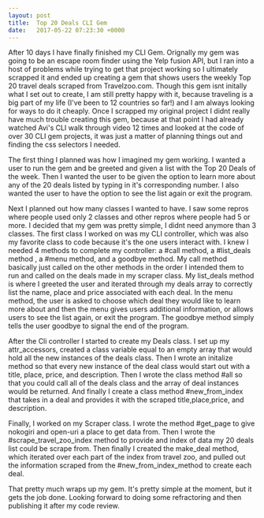 ```yaml
---
layout: post
title:  Top 20 Deals CLI Gem
date:   2017-05-22 07:23:30 +0000
---
```



After 10 days I have finally finished my CLI Gem. Orignally my gem was going to be an escape room finder using the Yelp fusion API, but I ran into a host of problems while trying to get that project working so I ultimately scrapped it and ended up creating a gem that shows users the weekly Top 20 travel deals scraped from Travelzoo.com. Though this gem isnt initally what I set out to create, I am still pretty happy with it, because traveling is a big part of my life (I've been to 12 countries so far!) and I am always looking for ways to do it cheaply. Once I scrapped my original project I didnt really have much trouble creating this gem, because at that point I had already watched Avi's CLI walk through video 12 times and looked at the code of over 30 CLI gem projects, it was just a matter of planning things out and finding the css selectors I needed. 

The first thing I planned was how I imagined my gem working. I wanted a user to run the gem and be greeted and given a list with the Top 20 Deals of the week. Then I wanted the user to be given the option to learn more about any of the 20 deals listed by typing in it's corresponding number. I also wanted the user to have the option to see the list again or exit the program.  

Next I planned out how many classes I wanted to have. I saw some repros where people used only 2 classes and other repros where people had 5 or more. I decided that my gem was pretty simple, I didnt need anymore than 3 classes. The first class I worked on was my CLI controller, which was also my favorite class to code because it's the one users interact with. I knew I needed 4 methods to complete my controller: a #call method, a #list_deals method , a #menu method, and a goodbye method. My call method basically just called on the other methods in the order I intended them to run and called on the deals made in my scraper class. My list_deals method is where I greeted the user and iterated through my deals array to correctly list the name, place and price associated with each deal. In the menu method, the user is asked to choose which deal they would like to learn more about and then the menu gives users additional information, or allows users to see the list again, or exit the program. The goodbye method simply tells the user goodbye to signal the end of the program.

After the Cli controller I started to create my Deals class. I set up my attr_accessors, created a class variable equal to an empty array that would hold all the new instances of the deals class. Then I wrote an initalize method so that every new instance of the deal class would start out with a title, place, price, and description. Then I wrote the class method #all so that you could call all of the deals class and the array of deal instances would be returned. And finally I create a class method #new_from_index that takes in a deal and provides it with the scraped title,place,price, and description. 

Finally, I worked on my Scraper class. I wrote the method #get_page to give nokogiri and open-uri a place to get data from. Then I wrote the #scrape_travel_zoo_index method to provide and index of data my 20 deals list could be scrape from. Then finally I created the make_deal method, which iterated over each part of the index from travel zoo, and pulled out the information scraped from the #new_from_index_method to create each deal.

That pretty much wraps up my gem. It's pretty simple at the moment, but it gets the job done. Looking forward to doing some refractoring and then publishing it after my code review.
